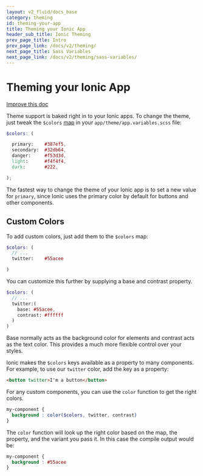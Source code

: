 ```yaml
---
layout: v2_fluid/docs_base
category: theming
id: theming-your-app
title: Theming your Ionic App
header_sub_title: Ionic Theming
prev_page_title: Intro
prev_page_link: /docs/v2/theming/
next_page_title: Sass Variables
next_page_link: /docs/v2/theming/sass-variables/
---
```


<h1 class="title">Theming your Ionic App</h1>
<a class="improve-v2-docs" href='https://github.com/driftyco/ionic-site/edit/master/docs/v2/theming/theming-your-app/index.md'>
  Improve this doc
</a>

Theme support is baked right in to your Ionic apps. To change the theme, just tweak the `$colors` [map](http://sass-lang.com/documentation/file.SASS_REFERENCE.html#maps) in your `app/theme/app.variables.scss` file:

```scss
$colors: (

  primary:    #387ef5,
  secondary:  #32db64,
  danger:     #f53d3d,
  light:      #f4f4f4,
  dark:       #222,

);

```

The fastest way to change the theme of your Ionic app is to set a new value for `primary`, since Ionic uses the primary color by default for buttons and other components.

## Custom Colors

To add custom colors, just add them to the `$colors` map:

```scss
$colors: (
  // ...
  twitter:    #55acee

)
```

You can customize this further by supplying a base and contrast property.

```scss
$colors: (
  // ...
  twitter:(
    base: #55acee,
    contrast: #ffffff
  )
)
```
Base normally acts as the background color for elements and contrast acts as the text color. This provides a much more flexible control over your styles.


Ionic makes the `$colors` keys available as a property to many components. For example, to use our `twitter` color, add the key as a property:

```html
<button twitter>I'm a button</button>
```

For any custom components, you can use the `color` function to get the right colors.

```scss
my-component {
  background : color($colors, twitter, contrast)
}
```

The `color` function will look up the right color based on the map, the property, and the variant you pass it.
In this case the compile output would be:

```css
my-component {
  background : #55acee
}
```

